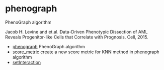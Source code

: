 # phenograph

PhenoGraph algorithm
 
 Jacob H. Levine and et.al. Data-Driven Phenotypic Dissection of AML Reveals Progenitor-like Cells that Correlate with Prognosis. Cell, 2015.

+ [phenograph](phenograph/phenograph.1) PhenoGraph algorithm
+ [score_metric](phenograph/score_metric.1) create a new score metric for KNN method in phenograph algorithm
+ [setInteraction](phenograph/setInteraction.1) 
